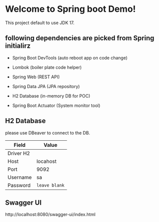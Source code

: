 # Welcome to Spring boot Demo!

This project default to use JDK 17.


## following dependencies are picked from Spring initialirz

- Spring Boot DevTools (auto reboot app on code change)

- Lombok (boiler plate code helper)

- Spring Web (REST API)

- Spring Data JPA (JPA repository)

- H2 Database (in-memory DB for POC)

- Spring Boot Actuator (System monitor tool)

## H2 Database

please use DBeaver to connect to the DB.

|Field           |Value                          |
|----------------|-------------------------------|
|Driver H2       |                               |
|Host            |locahost                       |
|Port            |9092                           |
|Username        |sa                             |
|Password        | `leave blank`                 |

## Swagger UI

http://localhost:8080/swagger-ui/index.html